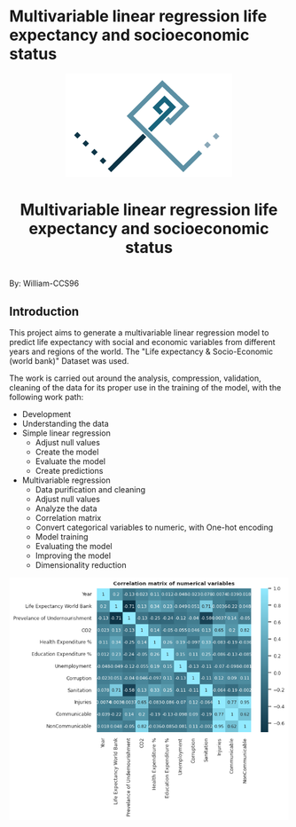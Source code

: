 # Multivariable linear regression life expectancy and socioeconomic status

<p align="center">
  <img src="/images/Logo-personal_Fondo_blanco.png" alt="Logo_personal">
</p>

<div align="center">
  <h1 align="center">Multivariable linear regression life expectancy and socioeconomic status<h1>
</div>


By: William-CCS96

## Introduction
This project aims to generate a multivariable linear regression model to predict life expectancy with social and economic variables from different years and regions of the world. The "Life expectancy & Socio-Economic (world bank)" Dataset was used.

The work is carried out around the analysis, compression, validation, cleaning of the data for its proper use in the training of the model, with the following work path:

- Development
- Understanding the data
- Simple linear regression
  - Adjust null values
  - Create the model
  - Evaluate the model
  - Create predictions
- Multivariable regression
  - Data purification and cleaning
  - Adjust null values
  - Analyze the data
  - Correlation matrix 
  - Convert categorical variables to numeric, with One-hot encoding
  - Model training
  - Evaluating the model
  - Improving the model
  - Dimensionality reduction

<p>
  <img src="/images/output.png" alt="Grafico readme">
</p>